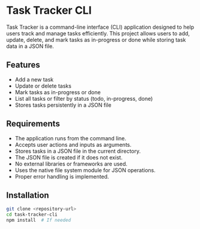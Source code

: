 # Task Tracker CLI

Task Tracker is a command-line interface (CLI) application designed to help users track and manage tasks efficiently. This project allows users to add, update, delete, and mark tasks as in-progress or done while storing task data in a JSON file.

## Features
- Add a new task
- Update or delete tasks
- Mark tasks as in-progress or done
- List all tasks or filter by status (todo, in-progress, done)
- Stores tasks persistently in a JSON file

## Requirements
- The application runs from the command line.
- Accepts user actions and inputs as arguments.
- Stores tasks in a JSON file in the current directory.
- The JSON file is created if it does not exist.
- No external libraries or frameworks are used.
- Uses the native file system module for JSON operations.
- Proper error handling is implemented.

## Installation
```sh
git clone <repository-url>
cd task-tracker-cli
npm install  # If needed
```
